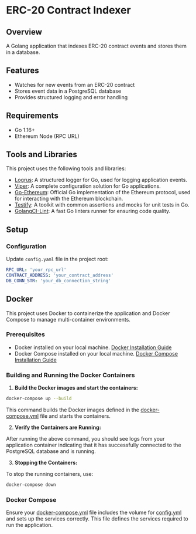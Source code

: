 # ERC-20 Contract Indexer

## Overview

A Golang application that indexes ERC-20 contract events and stores them in a
database.

## Features

- Watches for new events from an ERC-20 contract
- Stores event data in a PostgreSQL database
- Provides structured logging and error handling

## Requirements

- Go 1.16+
- Ethereum Node (RPC URL)

## Tools and Libraries

This project uses the following tools and libraries:

- [Logrus](https://github.com/sirupsen/logrus): A structured logger for Go, used
  for logging application events.
- [Viper](https://github.com/spf13/viper): A complete configuration solution for
  Go applications.
- [Go-Ethereum](https://github.com/ethereum/go-ethereum): Official Go
  implementation of the Ethereum protocol, used for interacting with the
  Ethereum blockchain.
- [Testify](https://github.com/stretchr/testify): A toolkit with common
  assertions and mocks for unit tests in Go.
- [GolangCI-Lint](https://github.com/golangci/golangci-lint): A fast Go linters
  runner for ensuring code quality.

## Setup

### Configuration

Update `config.yaml` file in the project root:

```yaml
RPC_URL: 'your_rpc_url'
CONTRACT_ADDRESS: 'your_contract_address'
DB_CONN_STR: 'your_db_connection_string'
```

## Docker

This project uses Docker to containerize the application and Docker Compose to
manage multi-container environments.

### Prerequisites

- Docker installed on your local machine.
  [Docker Installation Guide](https://docs.docker.com/get-docker/)
- Docker Compose installed on your local machine.
  [Docker Compose Installation Guide](https://docs.docker.com/compose/install/)

### Building and Running the Docker Containers

1. **Build the Docker images and start the containers:**

```sh
docker-compose up --build
```

This command builds the Docker images defined in the
[docker-compose.yml](docker-compose.yml) file and starts the containers.

2. **Verify the Containers are Running:**

After running the above command, you should see logs from your application
container indicating that it has successfully connected to the PostgreSQL
database and is running.

3. **Stopping the Containers:**

To stop the running containers, use:

```sh
docker-compose down
```

### Docker Compose

Ensure your [docker-compose.yml](docker-compose.yml) file includes the volume
for [config.yml](config.yaml) and sets up the services correctly. This file
defines the services required to run the application.

